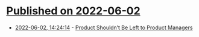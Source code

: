# [Published on 2022-06-02](index.md)

* [2022-06-02, 14:24:14](https://news.ycombinator.com/item?id=31595285) - [Product Shouldn’t Be Left to Product Managers](https://candost.blog/mektup/mektup-32/)
